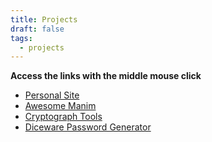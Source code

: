 ```yaml
---
title: Projects
draft: false
tags:
  - projects
---
```

**Access the links with the middle mouse click**
- [Personal Site](https://github.com/natriumdev/natrium-blog)
- [Awesome Manim](https://github.com/ManimCommunity/awesome-manim/)
- [Cryptograph Tools](https://github.com/natriumdev/cryptography-tools)
- [Diceware Password Generator](https://github.com/natriumdev/diceware)